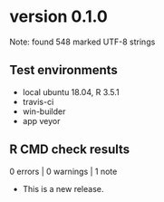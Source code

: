 # version 0.1.0

Note: found 548 marked UTF-8 strings

## Test environments
* local ubuntu 18.04, R 3.5.1
* travis-ci
* win-builder
* app veyor

## R CMD check results

0 errors | 0 warnings | 1 note

* This is a new release.
